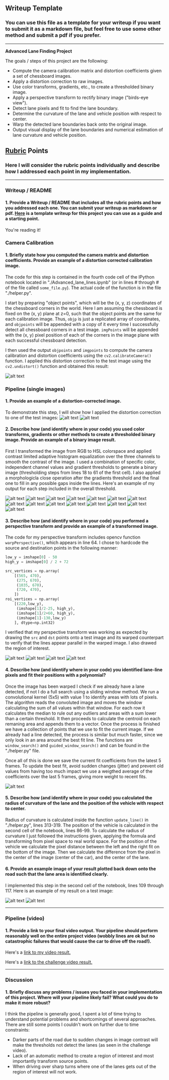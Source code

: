 ## Writeup Template

### You can use this file as a template for your writeup if you want to submit it as a markdown file, but feel free to use some other method and submit a pdf if you prefer.

---

**Advanced Lane Finding Project**

The goals / steps of this project are the following:

* Compute the camera calibration matrix and distortion coefficients given a set of chessboard images.
* Apply a distortion correction to raw images.
* Use color transforms, gradients, etc., to create a thresholded binary image.
* Apply a perspective transform to rectify binary image ("birds-eye view").
* Detect lane pixels and fit to find the lane boundary.
* Determine the curvature of the lane and vehicle position with respect to center.
* Warp the detected lane boundaries back onto the original image.
* Output visual display of the lane boundaries and numerical estimation of lane curvature and vehicle position.

[//]: # (Image References)

[image1]: ./output_images/calibration2.jpg "Calibration"
[image2]: ./test_images/straight_lines1.jpg "Original image"
[image3]: ./output_images/h_channel.jpg "H channel"
[image4]: ./output_images/s_channel.jpg "S channel"
[image5]: ./output_images/l_channel.jpg "L channel"
[image6]: ./output_images/x_gradient.jpg "x gradient"
[image7]: ./output_images/y_gradient.jpg "y gradient"
[image8]: ./output_images/gradient_magnitude.jpg "Gradient magnitude"
[image9]: ./output_images/combined_gradients.jpg "Combined gradient threshold"
[image10]: ./output_images/yellow_mask.jpg "Yellow threshold"
[image11]: ./output_images/white_mask.jpg "White threshold"
[image12]: ./output_images/yellow_white_mask.jpg "Yellow and white thresholds"
[image13]: ./output_images/color_thresh_h.jpg "Channel H color threshold"
[image14]: ./output_images/color_thresh_l.jpg "Channel L color threshold"
[image15]: ./output_images/color_thresh_s.jpg "Channel S color threshold"
[image16]: ./output_images/channels_thresh_combined.jpg "Channels HSL color threshold combined"
[image17]: ./output_images/grad_color_thresh.jpg "Information separated by threshold"
[image18]: ./output_images/roi.jpg "Region of interest"
[image19]: ./output_images/masked_roi.jpg "Masked region of interest"
[image20]: ./output_images/perspective_vertices.jpg "Perspective vertices selection"
[image21]: ./output_images/warped.jpg "Perspective change"
[image22]: ./output_images/window_search.jpg "Centroids defining lanes"
[image23]: ./output_images/fitted_warped.jpg "Fitted polygon bound by lanes"
[image24]: ./output_images/fitted_unwarped.jpg "Fitted lane unwarped"
[image25]: ./output_images/undistorted.jpg "Undistorted image"
[video1]: ./project_output.mp4 "Video"
[video2]: ./challenge_output.mp4 "Challenge video"

## [Rubric](https://review.udacity.com/#!/rubrics/571/view) Points

### Here I will consider the rubric points individually and describe how I addressed each point in my implementation.  

---

### Writeup / README

#### 1. Provide a Writeup / README that includes all the rubric points and how you addressed each one.  You can submit your writeup as markdown or pdf.  [Here](https://github.com/udacity/CarND-Advanced-Lane-Lines/blob/master/writeup_template.md) is a template writeup for this project you can use as a guide and a starting point.  

You're reading it!

### Camera Calibration

#### 1. Briefly state how you computed the camera matrix and distortion coefficients. Provide an example of a distortion corrected calibration image.

The code for this step is contained in the fourth code cell of the IPython notebook located in "./Advanced_lane_lines.ipynb" (or in lines # through # of the file called `some_file.py`).
The actual code of the function is in the file "./helper.py".

I start by preparing "object points", which will be the (x, y, z) coordinates of the chessboard corners in the world. Here I am assuming the chessboard is fixed on the (x, y) plane at z=0, such that the object points are the same for each calibration image.  Thus, `objp` is just a replicated array of coordinates, and `objpoints` will be appended with a copy of it every time I successfully detect all chessboard corners in a test image.  `imgPoints` will be appended with the (x, y) pixel position of each of the corners in the image plane with each successful chessboard detection.

I then used the output `objpoints` and `imgpoints` to compute the camera calibration and distortion coefficients using the `cv2.calibrateCamera()` function.  I applied this distortion correction to the test image using the `cv2.undistort()` function and obtained this result: 

![alt text][image1]

### Pipeline (single images)

#### 1. Provide an example of a distortion-corrected image.

To demonstrate this step, I will show how I applied the distortion correction to one of the test images:
![alt text][image2]
![alt text][image25]

#### 2. Describe how (and identify where in your code) you used color transforms, gradients or other methods to create a thresholded binary image.  Provide an example of a binary image result.

First I transformed the image from RGB to HSL colorspace and applied contrast limited adaptive histogram equalization over the three channels to smooth the contrast of the image.
I used a combination of specific color, independent channel values and gradient thresholds to generate a binary image (thresholding steps from lines 18 to 61 of the first cell).
I also applied a morphologicla close operation after the gradients threshold and the final one to fill in any possible gaps inside the lines.
Here's an example of my output for each step included in the overall threshold.

![alt text][image3]
![alt text][image4]
![alt text][image5]
![alt text][image6]
![alt text][image7]
![alt text][image8]
![alt text][image9]
![alt text][image10]
![alt text][image11]
![alt text][image12]
![alt text][image13]
![alt text][image14]
![alt text][image15]
![alt text][image16]
![alt text][image17]

#### 3. Describe how (and identify where in your code) you performed a perspective transform and provide an example of a transformed image.

The code for my perspective transform includes opencv function `warpPerspective()`, which appears in line 64. I chose to hardcode the source and destination points in the following manner:

```python
low_y = imshape[0] - 50
high_y = imshape[0] / 2 + 72

src_vertices = np.array(
    [(565, 470),
     (275, 670),
     (1035, 670),
     (720, 470),
    ])
roi_vertices = np.array(
    [(220,low_y),
     (imshape[1]/2-25, high_y), 
     (imshape[1]/2+60, high_y), 
     (imshape[1]-130,low_y)
    ], dtype=np.int32)
```

I verified that my perspective transform was working as expected by drawing the `src` and `dst` points onto a test image and its warped counterpart to verify that the lines appear parallel in the warped image. I also drawed the region of interest.

![alt text][image18]
![alt text][image19]
![alt text][image20]
![alt text][image21]

#### 4. Describe how (and identify where in your code) you identified lane-line pixels and fit their positions with a polynomial?

Once the image has been warped I check if we already have a lane detected, if not I do a full search using a sliding window method.
We run a convolutional kernel (5x5) with value 1 to identify areas with lots of pixels.
The algorithm reads the convoluted image and moves the window calculating the sum of all values within that window.
For each row it calculates the median to rule out any outliers and areas with a sum lower than a certain threshold.
It then proceeds to calculate the centroid on each remaning area and appends them to a vector.
Once the process is finished we have a collection of points that we use to fit the current image.
If we already had a line detected, the process is similar but much faster, since we only look in an area around the best fit line.
The functions are `window_search()` and `guided_window_search()` and can be found in the "./helper.py" file.

Once all of this is done we save the current fit coefficients from the latest 5 frames.
To update the best fit, avoid sudden changes (jitter) and prevent old values from having too much impact we use a weigthed average of
the coefficients over the last 5 frames, giving more weight to recent fits.

![alt text][image22]

#### 5. Describe how (and identify where in your code) you calculated the radius of curvature of the lane and the position of the vehicle with respect to center.

Radius of curvature is calculated inside the function `update_line()` in "./helper.py", lines 313-319.
The position of the vehicle is calculated in the second cell of the notebook, lines 86-99.
To calculate the radius of curvature I just followed the instructions given, applying the formula
and transforming from pixel space to real world space.
For the position of the vehicle we calculate the pixel distance between the left and the right fit on the bottom of the image.
Then we calculate the difference from the pixel in the center of the image (center of the car), and the center of the lane.

#### 6. Provide an example image of your result plotted back down onto the road such that the lane area is identified clearly.

I implemented this step in the second cell of the notebook, lines 109 through 117. Here is an example of my result on a test image:

![alt text][image23]
![alt text][image24]

---

### Pipeline (video)

#### 1. Provide a link to your final video output.  Your pipeline should perform reasonably well on the entire project video (wobbly lines are ok but no catastrophic failures that would cause the car to drive off the road!).

Here's a [link to my video result.](./project_output.mp4)

Here's a [link to the challenge video result.](./challenge_output.mp4)

---

### Discussion

#### 1. Briefly discuss any problems / issues you faced in your implementation of this project.  Where will your pipeline likely fail?  What could you do to make it more robust?

I think the pipeline is generally good, I spent a lot of time trying to understand potential problems and shortcomings of several approaches.
There are still some points I couldn't work on further due to time constraints:

- Darker parts of the road due to sudden changes in image contrast will make the thresholds not detect the lanes (as seen in the challenge video).
- Lack of an automatic method to create a region of interest and most importantly transform source points.
- When driving over sharp turns where one of the lanes gets out of the region of interest will not work.

